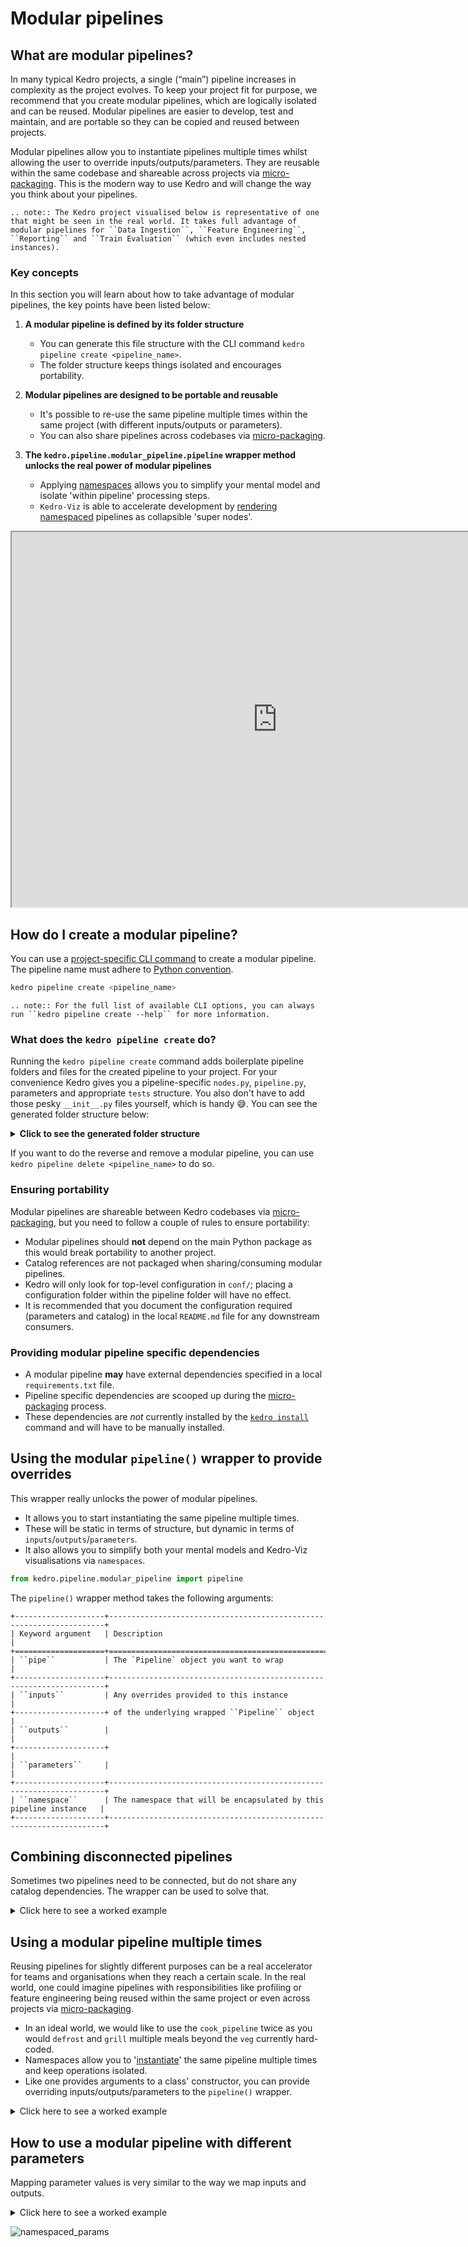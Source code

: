 # Modular pipelines

## What are modular pipelines?

In many typical Kedro projects, a single (“main”) pipeline increases in complexity as the project evolves. To keep your project fit for purpose, we recommend that you create modular pipelines, which are logically isolated and can be reused. Modular pipelines are easier to develop, test and maintain, and are portable so they can be copied and reused between projects.

Modular pipelines allow you to instantiate pipelines multiple times whilst allowing the user to override inputs/outputs/parameters. They are reusable within the same codebase and shareable across projects via [micro-packaging](04_micro_packaging.md). This is the modern way to use Kedro and will change the way you think about your pipelines.

```eval_rst
.. note:: The Kedro project visualised below is representative of one that might be seen in the real world. It takes full advantage of modular pipelines for ``Data Ingestion``, ``Feature Engineering``, ``Reporting`` and ``Train Evaluation`` (which even includes nested instances).
```

### Key concepts

In this section you will learn about how to take advantage of modular pipelines, the key points have been listed below:

1. **A modular pipeline is defined by its folder structure**

   * You can generate this file structure with the CLI command ``kedro pipeline create <pipeline_name>``.
   * The folder structure keeps things isolated and encourages portability.

2. **Modular pipelines are designed to be portable and reusable**

   * It's possible to re-use the same pipeline multiple times within the same project (with different inputs/outputs or parameters).
   * You can also share pipelines across codebases via [micro-packaging](04_micro_packaging.md).

3. **The `kedro.pipeline.modular_pipeline.pipeline` wrapper method unlocks the real power of modular pipelines**

   * Applying [namespaces](https://en.wikipedia.org/wiki/Namespace) allows you to simplify your mental model and isolate 'within pipeline' processing steps.
   * ``Kedro-Viz`` is able to accelerate development by [rendering namespaced](../03_tutorial/06_visualise_pipeline.md) pipelines as collapsible 'super nodes'.

<iframe
    src="http://demo.kedro.org"
    width="850",
    height="600"
></iframe>

## How do I create a modular pipeline?

You can use a [project-specific CLI command](../09_development/03_commands_reference.md#kedro-commands) to create a modular pipeline. The pipeline name must adhere to [Python convention](https://realpython.com/python-pep8/#naming-conventions).

```bash
kedro pipeline create <pipeline_name>
```

```eval_rst
.. note:: For the full list of available CLI options, you can always run ``kedro pipeline create --help`` for more information.
```

### What does the ``kedro pipeline create`` do?

Running the `kedro pipeline create` command adds boilerplate pipeline folders and files for the created pipeline to your project. For your convenience Kedro gives you a pipeline-specific `nodes.py`, `pipeline.py`, parameters and appropriate `tests` structure. You also don't have to add those pesky `__init__.py` files yourself, which is handy 😅. You can see the generated folder structure below: 

<details>
<summary><b>Click to see the generated folder structure</b></summary>

```text
├── conf
│   └── base
│       └── parameters
│           └── {{pipeline_name}}.yml  <-- Pipeline specific parameters
└── src
    ├── my_project
    │   ├── __init__.py
    │   ├── pipelines
    │   |   ├── __init__.py
    │   |   └── {{pipeline_name}}      <-- This folder defines the modular pipeline
    │   |       ├── README.md          <-- To store pipeline specific documentation 
    │   |       ├── __init__.py        <-- So that Python treats this pipeline as a module
    │   |       ├── nodes.py           <-- To declare your nodes
    │   |       └── pipeline.py        <-- To structure the pipeline itself
    |   └──  pipeline_registry.py      <-- Does NOT automatically update the registry 
    └── tests
        ├── __init__.py
        └── pipelines
            ├── __init__.py
            └── {{pipeline_name}}      <-- Pipeline specific tests
                ├── __init__.py
                └── test_pipeline.py

```

</details>

If you want to do the reverse and remove a modular pipeline, you can use ``kedro pipeline delete <pipeline_name>`` to do so.

### Ensuring portability

Modular pipelines are shareable between Kedro codebases via [micro-packaging](04_micro_packaging.md), but you need to follow a couple of rules to ensure portability:

* Modular pipelines should **not** depend on the main Python package as this would break portability to another project.
* Catalog references are not packaged when sharing/consuming modular pipelines.
* Kedro will only look for top-level configuration in `conf/`; placing a configuration folder within the pipeline folder will have no effect.
* It is recommended that you document the configuration required (parameters and catalog) in the local `README.md` file for any downstream consumers.

### Providing modular pipeline specific dependencies

* A modular pipeline **may** have external dependencies specified in a local `requirements.txt` file.
* Pipeline specific dependencies are scooped up during the [micro-packaging](04_micro_packaging.md) process.
* These dependencies are _not_ currently installed by the [`kedro install`](../09_development/03_commands_reference.md#install-all-package-dependencies) command and will have to be manually installed.

## Using the modular `pipeline()` wrapper to provide overrides

This wrapper really unlocks the power of modular pipelines.

* It allows you to start instantiating the same pipeline multiple times.
* These will be static in terms of structure, but dynamic in terms of `inputs`/`outputs`/`parameters`.
* It also allows you to simplify both your mental models and Kedro-Viz visualisations via `namespaces`.

```python
from kedro.pipeline.modular_pipeline import pipeline
```

The `pipeline()` wrapper method takes the following arguments:

```eval_rst
+--------------------+---------------------------------------------------------------------+
| Keyword argument   | Description                                                         |
+====================+=====================================================================+
| ``pipe``           | The `Pipeline` object you want to wrap                              |
+--------------------+---------------------------------------------------------------------+
| ``inputs``         | Any overrides provided to this instance                             |
+--------------------+ of the underlying wrapped ``Pipeline`` object                       |
| ``outputs``        |                                                                     |
+--------------------+                                                                     |
| ``parameters``     |                                                                     |
+--------------------+---------------------------------------------------------------------+
| ``namespace``      | The namespace that will be encapsulated by this pipeline instance   |
+--------------------+---------------------------------------------------------------------+
```

## Combining disconnected pipelines

Sometimes two pipelines need to be connected, but do not share any catalog dependencies. The wrapper can be used to solve that.

<details>
<summary>Click here to see a worked example</summary>

In this example the pipeline make us a Lunch. The 'verbs' (defrost, eat) are Python functions and the inputs/outputs are food at different points of the process (frozen, thawed, food).

```python
cook_pipeline = Pipeline(
    [
        node(
            func=defrost, 
            inputs="frozen_veg", 
            outputs="veg"
        ), 
        node(
            func=grill, 
            inputs="veg", 
            outputs="grilled_veg"
        )
    ]
)

lunch_pipeline = Pipeline(
    [
        node(
            func=eat, 
            inputs="food", 
            outputs=None
        )
    ]
)

cook_pipeline + lunch_pipeline 
```

This combination will visualise since it's valid pre-runtime, but it will not run since `food` is not an output of the cook pipeline:

![disjoined](../meta/images/cook_disjointed.png)

* Combining `cook_pipeline + lunch_pipeline` will not work since `food` doesn't exist as an output of the `cook_pipeline`.
* In this case, we will need to map `grilled_veg` to the expected input of `food`.

The wrapper allows us to provide a mapping and fix this disconnect.

```python
from kedro.pipeline.modular_pipeline import pipeline

prep_pipeline = pipeline(
        pipe=cook_pipeline, 
        inputs={"food" : "grilled_veg"} 
)

meal_pipeline = prep_pipeline + lunch_pipeline
```

Providing this input/output override will join up the pipeline nicely:

![joined](../meta/images/cook_joined.png)

```eval_rst
.. note:: In this example we have used the ``+`` operator to join two pipelines. Remember you can also use ``sum()`` or pass a list of pipelines to the ``Pipeline()`` constructor as well.
```

</details>

## Using a modular pipeline multiple times

Reusing pipelines for slightly different purposes can be a real accelerator for teams and organisations when they reach a certain scale. In the real world, one could imagine pipelines with responsibilities like profiling or feature engineering being reused within the same project or even across projects via [micro-packaging](04_micro_packaging.md).

* In an ideal world, we would like to use the `cook_pipeline` twice as you would `defrost` and `grill` multiple meals beyond the `veg` currently hard-coded.
* Namespaces allow you to '[instantiate](https://en.wikipedia.org/wiki/Instance_(computer_science))' the same pipeline multiple times and keep operations isolated.
* Like one provides arguments to a class' constructor, you can provide overriding inputs/outputs/parameters to the `pipeline()` wrapper.

<details>
<summary>Click here to see a worked example</summary>

```python
cook_pipeline = Pipeline(
    [
        node(
            func=defrost, 
            inputs="frozen_veg", 
            outputs="veg", 
            name="defrost_node"
        ),
        node(
            func=grill, 
            inputs="veg", 
            outputs="grilled_veg"
        ),
    ]
)

eat_breakfast_pipeline = Pipeline(
    [
        node(
            func=eat_breakfast, 
            inputs="breakfast_food", 
            outputs=None
        )
    ]
)
eat_lunch_pipeline = Pipeline(
    [
        node(
            func=eat_lunch, 
            inputs="lunch_food", 
            outputs=None
        )
    ]
)

cook_pipeline + eat_breakfast_pipeline + eat_lunch_pipeline 
```

If we visualise the snippet above, we see a disjointed pipeline:

* We need to "defrost" two different types of food via different pipelines.
* We can't use the `cook_pipeline` twice because the internal dataset names will conflict.
* Mapping all datasets via the `pipeline()`  wrapper will also cause conflicts.

![cook no namespace](../meta/images/cook_no_namespace.png)

Adding namespaces solves this issue:

```python
cook_breakfast_pipeline = pipeline(
    pipe=cook_pipeline,
    inputs="frozen_veg",  # inputs stay the same, don't namespace
    outputs={"grilled_veg": "breakfast_food"},
    namespace="breakfast",
)
cook_lunch_pipeline = pipeline(
    pipe=cook_pipeline,
    inputs="frozen_veg",  # inputs stay the same, don't namespace
    outputs={"grilled_veg": "lunch_food"},
    namespace="lunch",
)

final_pipeline = (
    cook_breakfast_pipeline
    + eat_breakfast_pipeline
    + cook_lunch_pipeline
    + eat_lunch_pipeline
)
```

* `namespace="lunch"` renames all datasets and nodes, prefixing them with `"lunch."`.
* The datasets that we explicitly "freeze" (`frozen_veg`) or remap (`grilled_veg`) are not affected/prefixed.
* Remapping free outputs is required since "breakfast_food" and "lunch_food" are the names expected by the `eat_breakfast_pipeline` and `eat_lunch_pipeline` respectively.
* The resulting pipeline now has two separate nodes, `breakfast.defrost_node` and `lunch.defrost_node`.
* Also two separate datasets `breakfast.veg` and `lunch.veg` connect the nodes inside the pipelines, causing no confusion between them.

![namespaced](../meta/images/cook_namespaced.gif)

* Visualising the `final_pipeline` highlights how namespaces become 'super nodes' which encapsulate the wrapped pipeline.
* This example demonstrates how we can reuse the same `cook_pipeline` with slightly different arguments.
* Namespaces can also be arbitrarily nested with the `.` character.

```eval_rst
.. note:: Parameter references (``params:`` and ``parameters``) will not be namespaced
```

</details>

## How to use a modular pipeline with different parameters

 Mapping parameter values is very similar to the way we map inputs and outputs.

<details>
<summary>Click here to see a worked example</summary>

* We instantiate the `template_pipeline` twice, but pass in different parameters.
* `input1` and `input2` are 'frozen' and thus shared in both instances.
* `params:override_me` does not actually exist and is designed to be overridden in both cases.
* Providing a namespace isolates the intermediate operation and visualises nicely.

```python
template_pipeline = Pipeline(
    [
        node(
            func=node_func1, 
            inputs=["input1", "input2", "params:override_me"], 
            outputs="intermediary_output"
        ),
        node(
            func=node_func2, 
            inputs="intermediary_output", 
            outputs="output"
        ),
    ]
)

alpha_pipeline = pipeline(
    pipe=template_pipeline,
    inputs={"input1", "input2"},
    parameters={"params:override_me": "params:alpha"}
    namespace="alpha"
)

beta_pipeline = pipeline(
    pipe=template_pipeline,
    inputs={"input1", "input2"},
    parameters={"params:override_me": "params:beta"},
    namespace="beta",
)

final_pipeline = alpha_pipeline + beta_pipeline
```

</details>

![namespaced_params](../meta/images/cook_params.png)
